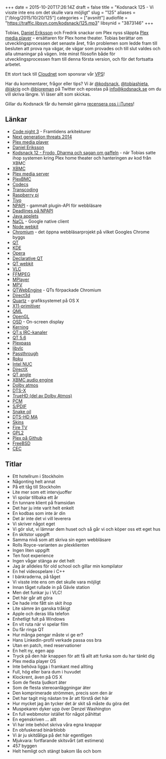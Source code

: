 +++
date = 2015-10-20T17:26:14Z
draft = false
title = "Kodsnack 125 - Vi visste inte ens om det skulle vara möjligt"
slug = "125"
aliases = ["/blog/2015/10/20/125"]
categories = ["avsnitt"]
audiofile = "https://traffic.libsyn.com/kodsnack/125.mp3"
libsynid = "3873146"
+++

Tobias, [Daniel Eriksson](https://www.twitter.com/eriksson_daniel) och Fredrik snackar om Plex nyss släppta [Plex media player](https://blog.plex.tv/2015/10/20/introducing-the-plex-media-player/) - ersättaren för Plex home theater. Tobias berättar om utvecklingsprocessen det senaste året, från problemen som ledde fram till besluten att prova nya vägar, de vägar som provades och till slut valdes och alla utmaningar på vägen. Inte minst filosofin både för utvecklingsprocessen fram till denna första version, och för det fortsatta arbetet.

Ett stort tack till [Cloudnet](http://www.cloudnet.se) som sponsrar vår [VPS](http://en.wikipedia.org/wiki/Virtual_private_server)!

Har du kommentarer, frågor eller tips? Vi är [@kodsnack](https://www.twitter.com/kodsnack), [@tobiashieta](https://www.twitter.com/tobiashieta), [@iskrig](https://www.twitter.com/iskrig) och [@bjoreman](https://www.twitter.com/bjoreman) på Twitter och epostas på [info@kodsnack.se](mailto:info@kodsnack.se) om du vill skriva längre. Vi läser allt som skickas.

Gillar du Kodsnack får du hemskt gärna [recensera oss i iTunes](http://itunes.apple.com/se/podcast/kodsnack/id561631498?l=en)!

## Länkar ##
* [Code night 3](http://event.computersweden.se/codenight3/) - Framtidens arkitekturer
* [Next generation threats 2014](http://techworld.event.idg.se/event/ngt14/)
* [Plex media player](https://blog.plex.tv/2015/10/20/introducing-the-plex-media-player/)
* [Daniel Eriksson](https://www.twitter.com/eriksson_daniel)
* [Kodsnack 12 - Frodo, Dharma och sagan om gaffeln](https://kodsnack.se/12/) - när Tobias satte ihop systemen kring Plex home theater och hanteringen av kod från XBMC
* [XBMC](https://en.wikipedia.org/wiki/Kodi_%28software%29)
* [Plex media server](https://en.wikipedia.org/wiki/Plex_%28software%29#Plex_Media_Server)
* [PlexBMC](https://github.com/hippojay/plugin.video.plexbmc)
* [Codecs](https://en.wikipedia.org/wiki/Codec)
* [Transcoding](https://en.wikipedia.org/wiki/Transcoding)
* [Raspberry pi](https://www.raspberrypi.org/)
* [Tivo](https://en.wikipedia.org/wiki/TiVo)
* [NPAPI](https://en.wikipedia.org/wiki/NPAPI) - gammalt plugin-API för webbläsare
* [Deadlines på NPAPI](https://en.wikipedia.org/wiki/NPAPI#Browser_support)
* [Java applets](https://en.wikipedia.org/wiki/Java_applet)
* [NaCL](https://en.wikipedia.org/wiki/Google_Native_Client) - Google native client
* [Node webkit](https://github.com/nwjs/nw.js/)
* [Chromium](https://www.chromium.org/) - det öppna webbläsarprojekt på vilket Googles Chrome byggs
* [QT](https://en.wikipedia.org/wiki/Qt_%28software%29)
* [KDE](https://en.wikipedia.org/wiki/KDE)
* [Opera](https://en.wikipedia.org/wiki/Opera_%28web_browser%29)
* [Declarative QT](https://en.wikipedia.org/wiki/Qt_Quick)
* [QT webkit](https://wiki.qt.io/Qt_WebKit)
* [VLC](http://www.videolan.org/vlc/)
* [FFMPEG](https://en.wikipedia.org/wiki/FFmpeg)
* [MPlayer](https://en.wikipedia.org/wiki/MPlayer)
* [MPV](http://mpv.io/)
* [QTWebEngine](https://wiki.qt.io/QtWebEngine) - QTs förpackade Chromium
* [Direct3d](https://en.wikipedia.org/wiki/Direct3D)
* [Quartz](https://en.wikipedia.org/wiki/Quartz_%28graphics_layer%29) - grafiksystemet på OS X
* [X11-primitiver](https://en.wikipedia.org/wiki/X_Window_System)
* [QML](https://en.wikipedia.org/wiki/QML)
* [OpenGL](https://en.wikipedia.org/wiki/OpenGL)
* [OSD](https://en.wikipedia.org/wiki/On-screen_display) - On-screen display
* [Kerning](https://en.wikipedia.org/wiki/Kerning)
* [QT:s IRC-kanaler](https://wiki.qt.io/Online_Communities#IRC_channels)
* [QT 5.6](https://wiki.qt.io/Qt-5.6-release)
* [Plexpass](https://plex.tv/subscription/about)
* [libvlc](https://wiki.videolan.org/LibVLC/)
* [Passthrough](https://en.wikipedia.org/wiki/Passthrough)
* [Roku](https://en.wikipedia.org/wiki/Roku)
* [Intel NUC](http://www.intel.com/content/www/us/en/nuc/overview.html)
* [DirectX](https://en.wikipedia.org/wiki/DirectX)
* [QT angle](https://en.wikipedia.org/wiki/ANGLE_%28software%29)
* [XBMC audio engine](http://kodi.wiki/view/AudioEngine)
* [Dolby atmos](https://en.wikipedia.org/wiki/Dolby_Atmos)
* [DTS-X](https://en.wikipedia.org/wiki/DTS_%28sound_system%29#DTS:X)
* [TrueHD (del av Dolby Atmos)](https://en.wikipedia.org/wiki/Dolby_TrueHD)
* [PCM](https://en.wikipedia.org/wiki/Pulse-code_modulation)
* [S/PDIF](https://en.wikipedia.org/wiki/S/PDIF)
* [Snake oil](https://en.wikipedia.org/wiki/Snake_oil)
* [DTS-HD MA](https://en.wikipedia.org/wiki/DTS-HD_Master_Audio)
* [Skins](https://en.wikipedia.org/wiki/Skin_%28computing%29)
* [Fire TV](https://en.wikipedia.org/wiki/Amazon_Fire_TV)
* [GPL2](https://en.wikipedia.org/wiki/GNU_General_Public_License#Version_2)
* [Plex på Github](https://github.com/plexinc)
* [FreeBSD](https://en.wikipedia.org/wiki/FreeBSD)
* [CEC](https://en.wikipedia.org/wiki/HDMI#CEC)

## Titlar ##
* Ett hotellrum i Stockholm
* Någonting helt annat
* På ett tåg till Stockholm
* Lite mer som ett intervjuoffer
* Vi spolar tillbaka ett år
* En tunnare klient på framsidan
* Det har ju inte varit helt enkelt
* En kodbas som inte är din
* Det är inte det vi vill leverera
* Vi skriver något eget
* Vi gör slut, vi lämnar dem huset och så går vi och köper oss ett eget hus
* En skitstor uppgift
* Samma nivå som att skriva sin egen webbläsare
* Rolls Royce-varianten av plexklienten
* Ingen liten uppgift
* Ten foot experience
* Ingen vågar stänga av det helt
* Jag är alldeles för old school och gillar min kompilator
* En hel videospelare i C++
* I bänkraderna, på tåget
* Vi visste inte ens om det skulle vara möjligt
* Innan tåget rullade in på Gävle station
* Men det funkar ju i VLC!
* Det här går att göra
* De hade inte fått sin skit ihop
* Lite sämre än ganska tråkigt
* Apple och deras lilla telefon
* Enhetligt fult på Windows
* En vit ruta när vi spelar film
* Du får ringa QT
* Hur många pengar måste vi ge er?
* Hans Linkedin-profil verkade passa oss bra
* Utan en patch, med reservationer
* En helt ny, egen app
* Tryck på den här knappen för att få allt att funka som du har tänkt dig
* Plex media player OS
* Inte behöva ligga i framkant med allting
* Full, hög eller bara dum i huvudet
* Klockrent, även på OS X
* Som de flesta ljudkort äter
* Som de flesta stereoanläggningar äter
* Den komprimerade strömmen, precis som den är
* Det har tagit mig nästan tre år att förstå det här
* Hur mycket jag än tycker det är skit så måste du göra det
* Muspekaren dyker upp över Denzel Washington
* En full webbmotor istället för något påhittat
* En egenskriven … allt
* Vi har inte behövt skriva våra egna knappar
* En obfuskerad binärblobb
* Vi är ju skitdåliga på det här egentligen
* Mjukvara: fortfarande skitsvårt (att estimera)
* 457 byggen
* Helt hemligt och stängt bakom lås och bom